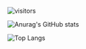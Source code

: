 ![visitors](https://visitor-badge.glitch.me/badge?page_id=page.id&left_color=green&right_color=red)  

![Anurag's GitHub stats](https://github-readme-stats.vercel.app/api?username=XieBrok&show_icons=true&theme=radical)   

![Top Langs](https://github-readme-stats.vercel.app/api/top-langs/?username=XieBrok&theme=radical)  


<!---
XieBrok/XieBrok is a ✨ special ✨ repository because its `README.md` (this file) appears on your GitHub profile.
You can click the Preview link to take a look at your changes.
--->
